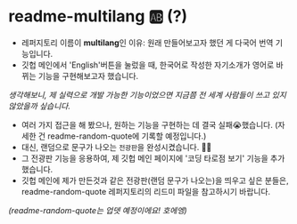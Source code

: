 # readme-multilang 🆎 (?)

- 레퍼지토리 이름이 **multilang**인 이유: 원래 만들어보고자 했던 게 다국어 번역 기능입니다.
- 깃헙 메인에서 'English'버튼을 눌렀을 때, 한국어로 작성한 자기소개가 영어로 바뀌는 기능을 구현해보고자 했습니다.

*생각해보니, 제 실력으로 개발 가능한 기능이었으면 지금쯤 전 세계 사람들이 쓰고 있지 않았을까 싶습니다.*

- 여러 가지 접근을 해 봤으나, 원하는 기능을 구현하는 데 결국 실패😭했습니다. (자세한 건 readme-random-quote에 기록할 예정입니다.)
- 대신, 랜덤으로 문구가 나오는 `전광판`을 완성시켰습니다. 🎉💖
- 그 전광판 기능을 응용하여, 제 깃헙 메인 페이지에 '코딩 타로점 보기' 기능을 추가했습니다.
- 깃헙 메인에 제가 만든것과 같은 전광판(랜덤 문구가 나오는)을 띄우고 싶은 분들은, readme-random-quote 레퍼지토리의 리드미 파일을 참고하시기 바랍니다.

*(readme-random-quote는 업뎃 예정이에요! 호에엥)*
